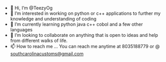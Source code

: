 - 👋 Hi, I’m @TeezyOg
- 👀 I’m interested in working on python or c++ applications to further my knowledge and understanding of coding
- 🌱 I’m currently learning python java c++ cobol and a few other languages
- 💞️ I’m looking to collaborate on anything that is open to ideas and help from different walks of life.
- 📫 How to reach me ... You can reach me anytime at 8035188779 or @ southcarolinacustoms@gmail.com

<!---
TeezyOg/TeezyOg is a ✨ special ✨ repository because its `README.md` (this file) appears on your GitHub profile.
You can click the Preview link to take a look at your changes.
--->
